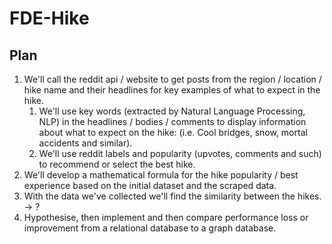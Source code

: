 # FDE-Hike

## Plan

1. We'll call the reddit api / website to get posts from the region / location / hike name and their headlines for key examples of what to expect in the hike.
    1. We'll use key words (extracted by Natural Language Processing, NLP) in the headlines / bodies / comments to display information about what to expect on the hike: (i.e. Cool bridges, snow, mortal accidents and similar).
    2. We'll use reddit labels and popularity (upvotes, comments and such) to recommend or select the best hike.
2. We'll develop a mathematical formula for the hike popularity / best experience based on the initial dataset and the scraped data.
3. With the data we've collected we'll find the similarity between the hikes. -> ?
4. Hypothesise, then implement and then compare performance loss or improvement from a relational database to a graph database.